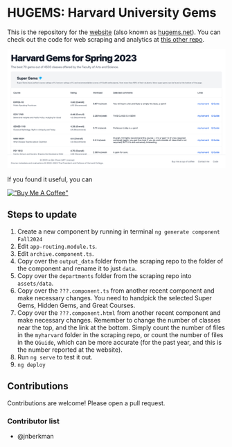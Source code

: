 # HUGEMS: Harvard University Gems
This is the repository for the [website](https://jeqcho.github.io/harvard-gems) (also known as [hugems.net](hugems.net)). You can check out the code for web scraping and analytics at [this other repo](https://github.com/jeqcho/harvard_gem_finder).

![Screenshot of the Harvard Gem website](https://github.com/jeqcho/harvard_gem_finder/raw/main/readme-images/readme-screenshot.png)

If you found it useful, you can

[!["Buy Me A Coffee"](https://www.buymeacoffee.com/assets/img/custom_images/orange_img.png)](https://www.buymeacoffee.com/jeqcho)


## Steps to update
1. Create a new component by running in terminal `ng generate component Fall2024`
2. Edit `app-routing.module.ts`.
3. Edit `archive.component.ts`.
4. Copy over the `output_data` folder from the scraping repo to the folder of the component and rename it to just `data`.
4. Copy over the `departments` folder from the scraping repo into `assets/data`.
5. Copy over the `???.component.ts` from another recent component and make necessary changes. You need to handpick the selected Super Gems, Hidden Gems, and Great Courses.
6. Copy over the `???.component.html` from another recent component and make necessary changes. Remember to change the number of classes near the top, and the link at the bottom. Simply count the number of files in the `myharvard` folder in the scraping repo, or count the number of files in the `QGuide`, which can be more accurate (for the past year, and this is the number reported at the website).
7. Run `ng serve` to test it out.
8. `ng deploy`

## Contributions
Contributions are welcome! Please open a pull request.

### Contributor list
- @jnberkman
